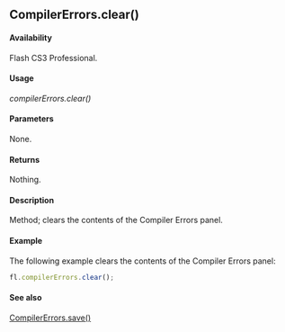 ## CompilerErrors.clear()

#### Availability

Flash CS3 Professional.

#### Usage

*compilerErrors.clear()*

#### Parameters

None.

#### Returns

Nothing.

#### Description

Method; clears the contents of the Compiler Errors panel.

#### Example

The following example clears the contents of the Compiler Errors panel:

```javascript
fl.compilerErrors.clear();
```

#### See also

[CompilerErrors.save()](../CompilerErrors_object/CompilerErrors1.md)
